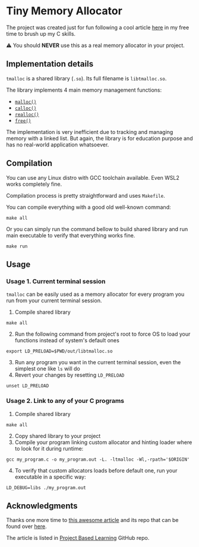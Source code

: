 # Tiny Memory Allocator

The project was created just for fun following a cool article [here](arjunsreedharan.org/post/148675821737/write-a-simple-memory-allocator) in my free time to brush up my C skills.

⚠️ You should **NEVER** use this as a real memory allocator in your project.

## Implementation details

`tmalloc` is a shared library (`.so`). Its full filename is `libtmalloc.so`.

The library implements 4 main memory management functions:

- [`malloc()`](https://en.cppreference.com/w/c/memory/malloc)
- [`calloc()`](https://en.cppreference.com/w/c/memory/calloc)
- [`realloc()`](https://en.cppreference.com/w/c/memory/realloc)
- [`free()`](https://en.cppreference.com/w/c/memory/free)

The implementation is very inefficient due to tracking and managing memory with a linked list. But again, the library is for education purpose and has no real-world application whatsoever.

## Compilation

You can use any Linux distro with GCC toolchain available. Even WSL2 works completely fine.

Compilation process is pretty straightforward and uses `Makefile`.

You can compile everything with a good old well-known command:

```shell
make all
```

Or you can simply run the command bellow to build shared library and run main executable to verify that everything works fine.

```shell
make run
```

## Usage

### Usage 1. Current terminal session

`tmalloc` can be easily used as a memory allocator for every program you run from your current terminal session.

1. Compile shared library
```shell
make all
```

2. Run the following command from project's root to force OS to load your functions instead of system's default ones
```shell
export LD_PRELOAD=$PWD/out/libtmalloc.so
```

3. Run any program you want in the current terminal session, even the simplest one like `ls` will do
4. Revert your changes by resetting `LD_PRELOAD`
```shell
unset LD_PRELOAD
```

### Usage 2. Link to any of your C programs

1. Compile shared library
```shell
make all
```

2. Copy shared library to your project
3. Compile your program linking custom allocator and hinting loader where to look for it during runtime:
```shell
gcc my_program.c -o my_program.out -L. -ltmalloc -Wl,-rpath='$ORIGIN'
```
4. To verify that custom allocators loads before default one, run your executable in a specific way:
```shell
LD_DEBUG=libs ./my_program.out
```

## Acknowledgments

Thanks one more time to [this awesome article](arjunsreedharan.org/post/148675821737/write-a-simple-memory-allocator) and its repo that can be found over [here](https://github.com/arjun024/memalloc).

The article is listed in [Project Based Learning](https://github.com/practical-tutorials/project-based-learning) GitHub repo.
